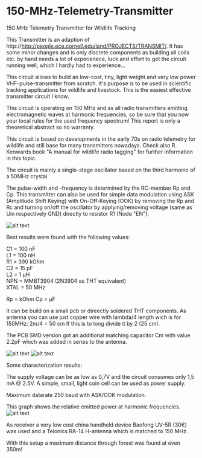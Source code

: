 # 150-MHz-Telemetry-Transmitter
150 MHz Telemetry Transmitter for Wildlife Tracking

This Transmitter is an adaption of http://http://people.ece.cornell.edu/land/PROJECTS/TRANSMIT/.
It has some minor changes and is only discrete components as building all coils etc. by hand needs a lot of experienece, luck and effort to get the circuit running well, which I hardly had to experience...

This circuit allows to build an low-cost, tiny, light weight and very low power VHF-pulse-transmitter from scratch.
It's purpose is to be used in scientific tracking applications for wildlife and livestock.
This is the easiest effective transmitter circuit I know.

This circuit is operating on 150 MHz and as all radio transmitters emitting electromagnetic waves at harmonic frequencies, so be sure that you now your local rules for the used frequency spectrum! This report is only a theoretical abstract so no warranty.

This circuit is based on developments in the early 70s on radio telemetry for wildlife and still base for many transmitters nowadays.
Check also R. Kenwards book "A manual for wildlife radio tagging" for further information in this topic.

The circuit is mainly a single-stage oscillator based on the third harmoinc of a 50MHz crystal.

The pulse-width and -frequency is determined by the RC-member Rp and Cp. This transmitter can also be used for simple data modulation using ASK (Amplitude Shift Keying) with On-Off-Keying (OOK) by removing the Rp and Rc and turning on/off the oscillator by applying/removing voltage (same as Uin respectively GND) directly to resistor R1 (Node "EN").

![alt text](https://github.com/fistlabsdev/150-MHz-Telemetry-Transmitter/blob/master/circuit.png)

Best results were found with the following values:

C1 = 100 nF<br>
L1 = 100 nH<br>
R1 = 390 kOhm<br>
C2 = 15 pF<br>
L2 = 1 µH<br>
NPN = MMBT3904 (2N3904 as THT equivalent)<br>
XTAL = 50 MHz<br>

Rp = kOhm
Cp = µF

It can be build on a small pcb or direectly soldered THT components.
As antenna you can use just copper wire with lambda/4 length wich is for 150MHz: 2m/4 = 50 cm
If this is to long divide it by 2 (25 cm).

The PCB SMD version got an additional matching capacitor Cm with value 2.2pF which was added in series to the antenna.

![alt text](https://github.com/fistlabsdev/150-MHz-Telemetry-Transmitter/blob/master/smd_ook_circuit.png)
![alt text](https://github.com/fistlabsdev/150-MHz-Telemetry-Transmitter/blob/master/smd_pic.PNG)

Some characterization results:

The supply voltage can be as low as 0,7V and the circuit consumes only 1,5 mA @ 2.5V.
A simple, small, light coin cell can be used as power supply.

Maximum datarate 250 baud with ASK/OOK modulation.

This graph shows the relative emitted power at harmonic frequencies.
![alt text](https://github.com/fistlabsdev/150-MHz-Telemetry-Transmitter/blob/master/harmonics.PNG)

As receiver a very low cost china handheld device Baofeng UV-5R (30€) was used and a Telonics RA-14 H-antenna which is matched to 150 MHz. 

With this setup a maximum distance through forest was found at even 350m!



